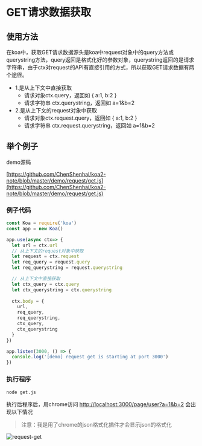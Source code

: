 # GET请求数据获取

## 使用方法
在koa中，获取GET请求数据源头是koa中request对象中的query方法或querystring方法，query返回是格式化好的参数对象，querystring返回的是请求字符串，由于ctx对request的API有直接引用的方式，所以获取GET请求数据有两个途径。
- 1.是从上下文中直接获取
    - 请求对象ctx.query，返回如 { a:1, b:2 }
    - 请求字符串 ctx.querystring，返回如 a=1&b=2
- 2.是从上下文的request对象中获取
    - 请求对象ctx.request.query，返回如 { a:1, b:2 }
    - 请求字符串 ctx.request.querystring，返回如 a=1&b=2

## 举个例子

demo源码

[https://github.com/ChenShenhai/koa2-note/blob/master/demo/request/get.js](https://github.com/ChenShenhai/koa2-note/blob/master/demo/request/get.js)

### 例子代码
```js
const Koa = require('koa')
const app = new Koa()

app.use(async ctx=> {
  let url = ctx.url
  // 从上下文的request对象中获取
  let request = ctx.request
  let req_query = request.query
  let req_querystring = request.querystring

  // 从上下文中直接获取
  let ctx_query = ctx.query
  let ctx_querystring = ctx.querystring
  
  ctx.body = {
    url,
    req_query,
    req_querystring,
    ctx_query,
    ctx_querystring
  }
})

app.listen(3000, () => {
  console.log('[demo] request get is starting at port 3000')
})


```

### 执行程序
```sh
node get.js
```
执行后程序后，用chrome访问 [http://localhost:3000/page/user?a=1&b=2](http://localhost:3000/page/user?a=1&b=2) 会出现以下情况
> 注意：我是用了chrome的json格式化插件才会显示json的格式化

![request-get](./../images/request-get.png)
